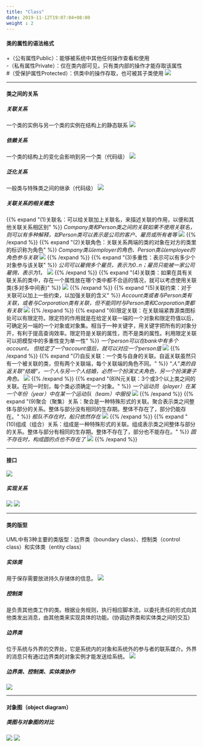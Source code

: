```yaml
---
title: "Class"
date: 2019-11-12T19:07:04+08:00
weight : 2
---
```


#### 类的属性的语法格式

+（公有属性Public）：能够被系统中其他任何操作查看和使用			
-（私有属性Private）：仅在类内部可见，只有类内部的操作才能存取该属性			
#（受保护属性Protected）：供类中的操作存取，也可被其子类使用
![](class.png)
<hr>

#### 类之间的关系

##### 关联关系
一个类的实例与另一个类的实例在结构上的静态联系
![](class2.png)

##### 依赖关系
一个类的结构上的变化会影响到另一个类（代码级）
![](class3.jpg)

##### 泛化关系
一般类与特殊类之间的继承（代码级）
![](class4.jpg)

##### 关联关系的相关概念

{{% expand "(1)关联名：可以给关联加上关联名，来描述关联的作用，以便和其他关联关系相区别" %}} *Company类和Person类之间的关联如果不使用关联名，则可以有多种解释，如Person类可以表示是公司的客户、雇员或所有者等*
![](name.jpg)
 {{% /expand %}}
{{% expand "(2)关联角色：关联关系两端的类的对象在对方的类里的标识称为角色" %}} *Company类以employer的角色、Person类以employee的角色参与关联*
![](actor.jpg)
 {{% /expand %}}
 {{% expand "(3)多重性：表示可以有多少个对象参与该关联" %}} *公司可以雇佣多个雇员，表示为0..n；雇员只能被一家公司雇佣，表示为1。*
![](actor.jpg)
 {{% /expand %}}
 {{% expand "(4)关联类：如果在具有关联关系的类中，存在一个属性放在哪个类中都不合适的情况，就可以考虑使用关联类(多对多中间表)" %}}  ![](middle.jpg)
 {{% /expand %}}
{{% expand "(5)关联约束：对于关联可以加上一些约束，以加强关联的含义" %}} *Account类或者与Person类有关联，或者与Corporation类有关联，但不能同时与Person类和Corporation类都有关联*
![](constraint.jpg)
 {{% /expand %}}
{{% expand "(6)限定关联：在关联端紧靠源类图标处可以有限定符。限定符的作用就是在给定关联一端的一个对象和限定符值以后，可确定另一端的一个对象或对象集。相当于一种关键字，用关键字把所有的对象分开，有利于提高查询效率。限定符是关联的属性，而不是类的属性。利用限定关联可以把模型中的多重性变为单一性" %}} *一个person可以在bank中有多个account。
但给定了一个account值后，就可以对应一个person值*
![](qualified.jpg)
 {{% /expand %}}
{{% expand "(7)自反关联：一个类与自身的关联。自返关联虽然只有一个被关联的类，但有两个关联端，每个关联端的角色不同。" %}} *“人”类的自返关联“结婚”。一个人与另一个人结婚，必然一个扮演丈夫角色，另一个扮演妻子角色。*
![](self.jpg)
 {{% /expand %}}
{{% expand "(8)N元关联：3个或3个以上类之间的关联。在同一时刻，每个类必须确定一个对象。" %}} *一个运动员（player）在某一个年份（year）中在某一个运动队（team）中服役*
![](n.jpg)
 {{% /expand %}}
{{% expand "(9)聚合（聚集）关系：聚合是一种特殊形式的关联。聚合表示类之间整体与部分的关系。整体与部分没有相同的生存期。整体不存在了，部分仍能存在。" %}} *舰队不存在时，船只依然存在*
![](paradigmatic.jpg)
 {{% /expand %}}
{{% expand "(10)组成（组合）关系：组成是一种特殊形式的关联。组成表示类之间整体与部分的关系。整体与部分有相同的生存期。整体不存在了，部分也不能存在。" %}} *圆不存在时，构成圆的点也不存在了*
![](consisit.jpg)
 {{% /expand %}}
<hr>

#### 接口
![](interface.png)

##### 实现关系
![](interface2.jpg)
![](interface3.jpg)

<hr>

#### 类的版型
UML中有3种主要的类版型：边界类（boundary class）、控制类（control class）和实体类（entity class）

##### 实体类
用于保存需要放进持久存储体的信息。
![](entity.jpg)

##### 控制类
是负责其他类工作的类。根据业务规则，执行相应脚本流，以委托责任的形式向其他类发出消息，由其他类来实现具体的功能。(协调边界类和实体类之间的交互)

##### 边界类
位于系统与外界的交界处，它是系统内的对象和系统外的参与者的联系媒介。外界的消息只有通过边界类的对象实例才能发送给系统。
![](boundary.jpg)

##### 边界类、控制类、实体类协作
![](together.jpg)

<hr>

#### 对象图（object diagram）

##### 类图与对象图的对比
![](compare.jpg)
![](compare2.jpg)
